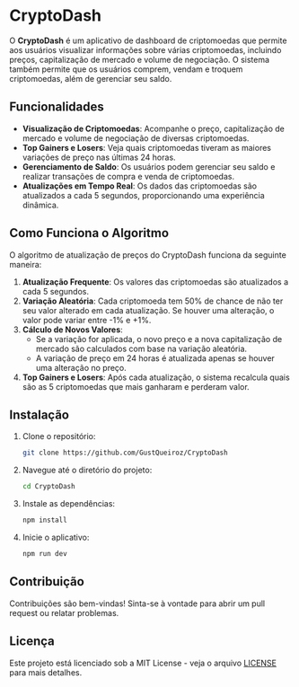 # CryptoDash

O **CryptoDash** é um aplicativo de dashboard de criptomoedas que permite aos usuários visualizar informações sobre várias criptomoedas, incluindo preços, capitalização de mercado e volume de negociação. O sistema também permite que os usuários comprem, vendam e troquem criptomoedas, além de gerenciar seu saldo.

## Funcionalidades

- **Visualização de Criptomoedas**: Acompanhe o preço, capitalização de mercado e volume de negociação de diversas criptomoedas.
- **Top Gainers e Losers**: Veja quais criptomoedas tiveram as maiores variações de preço nas últimas 24 horas.
- **Gerenciamento de Saldo**: Os usuários podem gerenciar seu saldo e realizar transações de compra e venda de criptomoedas.
- **Atualizações em Tempo Real**: Os dados das criptomoedas são atualizados a cada 5 segundos, proporcionando uma experiência dinâmica.

## Como Funciona o Algoritmo

O algoritmo de atualização de preços do CryptoDash funciona da seguinte maneira:

1. **Atualização Frequente**: Os valores das criptomoedas são atualizados a cada 5 segundos.
2. **Variação Aleatória**: Cada criptomoeda tem 50% de chance de não ter seu valor alterado em cada atualização. Se houver uma alteração, o valor pode variar entre -1% e +1%.
3. **Cálculo de Novos Valores**:
   - Se a variação for aplicada, o novo preço e a nova capitalização de mercado são calculados com base na variação aleatória.
   - A variação de preço em 24 horas é atualizada apenas se houver uma alteração no preço.
4. **Top Gainers e Losers**: Após cada atualização, o sistema recalcula quais são as 5 criptomoedas que mais ganharam e perderam valor.

## Instalação

1. Clone o repositório:
   ```bash
   git clone https://github.com/GustQueiroz/CryptoDash
   ```
2. Navegue até o diretório do projeto:
   ```bash
   cd CryptoDash
   ```
3. Instale as dependências:
   ```bash
   npm install
   ```
4. Inicie o aplicativo:
   ```bash
   npm run dev
   ```

## Contribuição

Contribuições são bem-vindas! Sinta-se à vontade para abrir um pull request ou relatar problemas.

## Licença

Este projeto está licenciado sob a MIT License - veja o arquivo [LICENSE](LICENSE) para mais detalhes.
